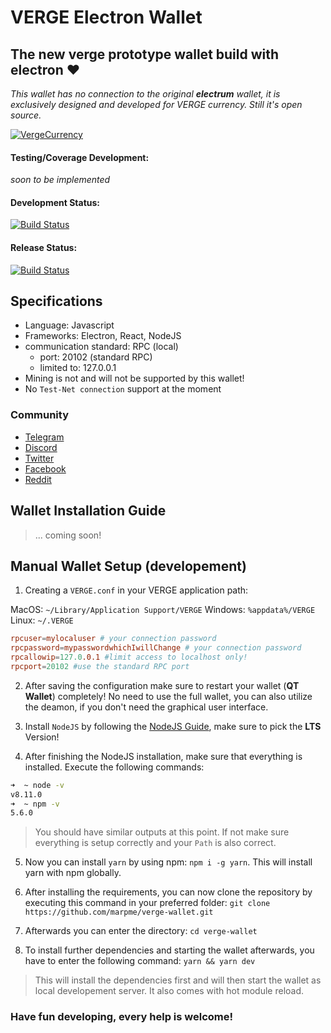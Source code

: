 # VERGE Electron Wallet

## The new verge prototype wallet build with electron ❤️

_This wallet has no connection to the original **electrum** wallet, it is exclusively designed and developed for VERGE currency. Still it's open source._

[![VergeCurrency](https://raw.githubusercontent.com/vergecurrency/vergecurrency.com/master/static/img/verge-github-badge.png)](https://github.com/vergecurrency/vergecurrency.com)

#### Testing/Coverage Development: 

 _soon to be implemented_

#### Development Status:

[![Build Status](https://travis-ci.org/vergecurrency/vWallet.svg?branch=develop)](https://travis-ci.org/vergecurrency/vWallet)

#### Release Status:

[![Build Status](https://travis-ci.org/vergecurrency/vWallet.svg?branch=master)](https://travis-ci.org/vergecurrency/vWallet)

## Specifications

* Language: Javascript
* Frameworks: Electron, React, NodeJS
* communication standard: RPC (local)
  * port: 20102 (standard RPC)
  * limited to: 127.0.0.1
* Mining is not and will not be supported by this wallet!
* No `Test-Net connection` support at the moment

### Community

* [Telegram](https://t.me/VERGExvg)
* [Discord](https://discord.gg/vergecurrency)
* [Twitter](https://www.twitter.com/vergecurrency)
* [Facebook](https://www.facebook.com/VERGEcurrency/)
* [Reddit](https://www.reddit.com/r/vergecurrency/)

## Wallet Installation Guide

> ... coming soon!

## Manual Wallet Setup (developement)

1.  Creating a `VERGE.conf` in your VERGE application path:

MacOS: `~/Library/Application Support/VERGE`
Windows: `%appdata%/VERGE`
Linux: `~/.VERGE`

```conf
rpcuser=mylocaluser # your connection password
rpcpassword=mypasswordwhichIwillChange # your connection password
rpcallowip=127.0.0.1 #limit access to localhost only!
rpcport=20102 #use the standard RPC port
```

2.  After saving the configuration make sure to restart your wallet (**QT Wallet**) completely! No need to use the full wallet, you can also utilize the deamon, if you don't need the graphical user interface.

3.  Install `NodeJS` by following the [NodeJS Guide](https://nodejs.org/en/), make sure to pick the **LTS** Version!

4.  After finishing the NodeJS installation, make sure that everything is installed. Execute the following commands:

```bash
➜  ~ node -v
v8.11.0
➜  ~ npm -v
5.6.0
```

> You should have similar outputs at this point. If not make sure everything is setup correctly and your `Path` is also correct.

5.  Now you can install `yarn` by using npm: `npm i -g yarn`. This will install yarn with npm globally.

6.  After installing the requirements, you can now clone the repository by executing this command in your preferred folder: `git clone https://github.com/marpme/verge-wallet.git`

7.  Afterwards you can enter the directory: `cd verge-wallet`

8.  To install further dependencies and starting the wallet afterwards, you have to enter the following command: `yarn && yarn dev`

> This will install the dependencies first and will then start the wallet as local developement server. It also comes with hot module reload.

### Have fun developing, every help is welcome!
